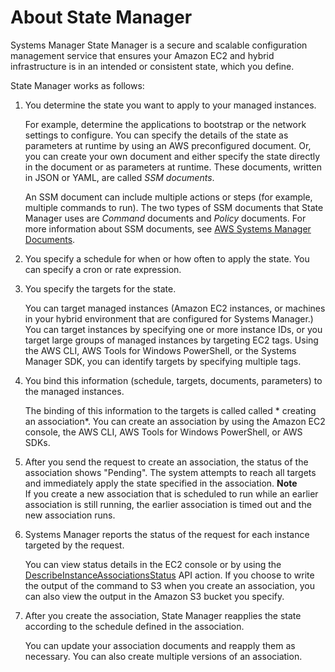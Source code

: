 # About State Manager<a name="sysman-state-about"></a>

Systems Manager State Manager is a secure and scalable configuration management service that ensures your Amazon EC2 and hybrid infrastructure is in an intended or consistent state, which you define\. 

State Manager works as follows:

1. You determine the state you want to apply to your managed instances\. 

   For example, determine the applications to bootstrap or the network settings to configure\. You can specify the details of the state as parameters at runtime by using an AWS preconfigured document\. Or, you can create your own document and either specify the state directly in the document or as parameters at runtime\. These documents, written in JSON or YAML, are called *SSM documents*\. 

   An SSM document can include multiple actions or steps \(for example, multiple commands to run\)\. The two types of SSM documents that State Manager uses are *Command* documents and *Policy* documents\. For more information about SSM documents, see [AWS Systems Manager Documents](sysman-ssm-docs.md)\.

1. You specify a schedule for when or how often to apply the state\. You can specify a cron or rate expression\.

1. You specify the targets for the state\. 

   You can target managed instances \(Amazon EC2 instances, or machines in your hybrid environment that are configured for Systems Manager\.\) You can target instances by specifying one or more instance IDs, or you target large groups of managed instances by targeting EC2 tags\. Using the AWS CLI, AWS Tools for Windows PowerShell, or the Systems Manager SDK, you can identify targets by specifying multiple tags\.

1. You bind this information \(schedule, targets, documents, parameters\) to the managed instances\. 

   The binding of this information to the targets is called called * creating an association*\. You can create an association by using the Amazon EC2 console, the AWS CLI, AWS Tools for Windows PowerShell, or AWS SDKs\.

1. After you send the request to create an association, the status of the association shows "Pending"\. The system attempts to reach all targets and immediately apply the state specified in the association\. 
**Note**  
If you create a new association that is scheduled to run while an earlier association is still running, the earlier association is timed out and the new association runs\.

1. Systems Manager reports the status of the request for each instance targeted by the request\. 

   You can view status details in the EC2 console or by using the [DescribeInstanceAssociationsStatus](http://docs.aws.amazon.com/systems-manager/latest/APIReference/API_DescribeInstanceAssociationsStatus.html) API action\. If you choose to write the output of the command to S3 when you create an association, you can also view the output in the Amazon S3 bucket you specify\.

1. After you create the association, State Manager reapplies the state according to the schedule defined in the association\. 

   You can update your association documents and reapply them as necessary\. You can also create multiple versions of an association\.
